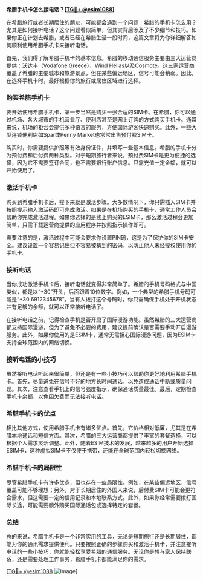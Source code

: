 **希腊手机卡怎么接电话？[[TG💪+ @esim1088](https://t.me/s/esim1088)]**

在希腊旅行或者长期居住的朋友，可能都会遇到一个问题：希腊的手机卡怎么用？尤其是如何接听电话？这个问题看似简单，但其实背后涉及了不少细节和技巧。如果你正在计划去希腊，或者已经在希腊生活一段时间，这篇文章将为你详细解答如何顺利使用希腊手机卡来接听电话。

首先，我们得了解希腊手机卡的基本信息。希腊的移动通信服务主要由三大运营商提供：沃达丰（Vodafone Greece）、Wind Hellas以及Cosmote。这三家运营商覆盖了希腊的主要城市和旅游景点，但在某些偏远地区，信号可能会稍弱。因此，在选择手机卡时，最好根据你的旅行或居住区域进行选择。

### **购买希腊手机卡**

要开始使用希腊手机卡，第一步当然是购买一张合适的SIM卡。在希腊，你可以通过机场、各大城市的手机营业厅、便利店甚至是网上订购的方式购买手机卡。通常来说，机场的柜台会提供多种语言的服务，方便国际游客快速购买。此外，一些大型连锁便利店如Spar或Penny Market也常常出售预付费SIM卡。

购买时，你需要提供护照等有效身份证件，并填写一些基本信息。希腊的手机卡分为预付费和后付费两种类型。对于短期旅行者来说，预付费SIM卡是更为便捷的选择，因为它不需要签订合同，也不需要银行账户信息。只需充值一定金额，就可以开始使用了。

### **激活手机卡**

购买到希腊手机卡后，接下来就是激活步骤。大多数情况下，你只需插入SIM卡并按照提示输入激活码即可完成激活。如果是在机场购买的手机卡，通常工作人员会帮助你完成激活过程。如果你选择的是线上购买的ESIM卡，那么激活过程会更加简单，只需下载运营商提供的应用程序并按照指示操作即可。

需要注意的是，激活过程中可能会要求你设置PIN码，这是为了保护你的SIM卡安全。建议设置一个容易记住但不容易被猜到的密码，以防止他人未经授权使用你的手机卡。

### **接听电话**

当你成功激活手机卡后，接听电话就变得非常简单了。希腊的手机号码格式与中国类似，都是以“+30”开头，后面跟着10位数字。例如，一个典型的希腊手机号码可能是“+30 6912345678”。当有人拨打这个号码时，你只需确保手机处于开机状态并有足够的余额，就可以正常接听电话了。

在接听电话之前，记得检查手机是否开启了国际漫游功能。虽然希腊的三大运营商都支持国际漫游，但为了避免不必要的费用，建议提前确认是否需要手动开启漫游服务。此外，如果你使用的是ESIM卡，通常无需担心国际漫游问题，因为ESIM卡支持全球范围内的网络切换。

### **接听电话的小技巧**

虽然接听电话听起来很简单，但还是有一些小技巧可以帮助你更好地利用希腊手机卡。首先，尽量避免在信号不好的地方长时间通话，以免造成通话中断或质量问题。其次，注意查看手机上的信号强度指示，确保通话质量最佳。最后，定期检查手机卡余额，以免因欠费而无法接听电话。

### **希腊手机卡的优点**

相比其他方式，使用希腊手机卡有诸多优点。首先，它价格相对低廉，尤其是在希腊本地通话和短信方面。其次，希腊的三大运营商都提供了丰富的套餐选择，可以根据个人需求灵活调整。此外，随着ESIM技术的发展，越来越多的用户开始选择ESIM卡，这种虚拟SIM卡不仅便于携带，还能在全球范围内轻松切换网络。

### **希腊手机卡的局限性**

尽管希腊手机卡有许多优点，但也存在一些局限性。例如，在某些偏远地区，信号覆盖可能不够理想；另外，对于长期居住的外国人来说，后付费SIM卡可能会更符合需求，但这需要一定的信用记录和本地联系方式。此外，如果你经常需要拨打国际长途，可能需要额外购买国际通话包或选择特定的套餐。

### **总结**

总的来说，希腊手机卡是一个非常实用的工具，无论是短期旅行还是长期居住，都能为你的通讯需求提供便利。只要按照正确的步骤购买和激活手机卡，并注意接听电话的一些小技巧，你就能轻松享受希腊的通信服务。无论你是想与家人保持联系，还是需要处理工作事务，希腊手机卡都能满足你的需求。

[[TG💪+ @esim1088](https://t.me/s/esim1088) ![Image](https://i.postimg.cc/4NQfJmqS/Snipaste-2025-05-13-00-14-12.png)]